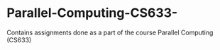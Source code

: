 # Parallel-Computing-CS633-
Contains assignments done as a part of the course Parallel Computing (CS633)
